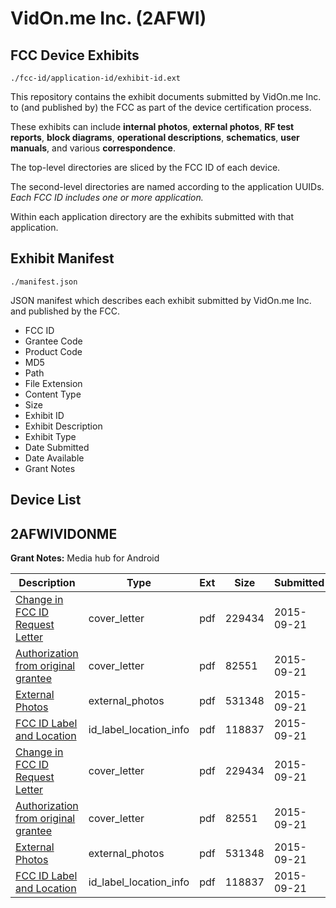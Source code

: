 # VidOn.me Inc. (2AFWI)
## FCC Device Exhibits

```
./fcc-id/application-id/exhibit-id.ext
```

This repository contains the exhibit documents submitted by VidOn.me Inc. to (and published by) the FCC as part of the device certification process.

These exhibits can include **internal photos**, **external photos**, **RF test reports**, **block diagrams**, **operational descriptions**, **schematics**, **user manuals**, and various **correspondence**.

The top-level directories are sliced by the FCC ID of each device.

The second-level directories are named according to the application UUIDs. *Each FCC ID includes one or more application.*

Within each application directory are the exhibits submitted with that application. 

## Exhibit Manifest

```
./manifest.json
```

JSON manifest which describes each exhibit submitted by VidOn.me Inc. and published by the FCC.

- FCC ID
- Grantee Code
- Product Code
- MD5
- Path
- File Extension
- Content Type
- Size
- Exhibit ID
- Exhibit Description
- Exhibit Type
- Date Submitted
- Date Available
- Grant Notes

## Device List
## 2AFWIVIDONME
**Grant Notes:** Media hub for Android

| Description | Type | Ext | Size | Submitted | Available |
| ----------- | ---- | --- | ---- | --------- | --------- |
| [Change in FCC ID Request Letter](2AFWIVIDONME/41adccfbb996f4135257f1f598d4315f/2756562.pdf) | cover_letter | pdf | 229434 | 2015-09-21 | 2015-09-21 |
| [Authorization from original grantee](2AFWIVIDONME/41adccfbb996f4135257f1f598d4315f/2756563.pdf) | cover_letter | pdf | 82551 | 2015-09-21 | 2015-09-21 |
| [External Photos](2AFWIVIDONME/41adccfbb996f4135257f1f598d4315f/2756564.pdf) | external_photos | pdf | 531348 | 2015-09-21 | 2015-09-21 |
| [FCC ID Label and Location](2AFWIVIDONME/41adccfbb996f4135257f1f598d4315f/2756565.pdf) | id_label_location_info | pdf | 118837 | 2015-09-21 | 2015-09-21 |
| [Change in FCC ID Request Letter](2AFWIVIDONME/5d75844eb2bd065de0b24d7ff066de91/2756562.pdf) | cover_letter | pdf | 229434 | 2015-09-21 | 2015-09-21 |
| [Authorization from original grantee](2AFWIVIDONME/5d75844eb2bd065de0b24d7ff066de91/2756563.pdf) | cover_letter | pdf | 82551 | 2015-09-21 | 2015-09-21 |
| [External Photos](2AFWIVIDONME/5d75844eb2bd065de0b24d7ff066de91/2756564.pdf) | external_photos | pdf | 531348 | 2015-09-21 | 2015-09-21 |
| [FCC ID Label and Location](2AFWIVIDONME/5d75844eb2bd065de0b24d7ff066de91/2756565.pdf) | id_label_location_info | pdf | 118837 | 2015-09-21 | 2015-09-21 |
